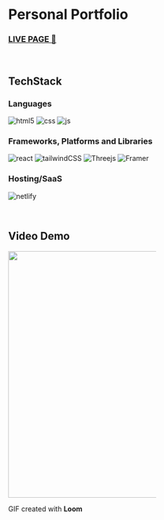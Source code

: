 # Personal Portfolio

### <a href="https://ceciliadeng.netlify.app/" target="_blank">LIVE PAGE 🔗</a>
<br/>

## TechStack

### Languages

![html5](https://img.shields.io/badge/HTML5-E34F26?style=for-the-badge&logo=html5&logoColor=white)
![css](https://img.shields.io/badge/CSS3-1572B6?style=for-the-badge&logo=css3&logoColor=white)
![js](https://img.shields.io/badge/JavaScript-323330?style=for-the-badge&logo=javascript&logoColor=F7DF1E)

### Frameworks, Platforms and Libraries

![react](https://img.shields.io/badge/React-20232A?style=for-the-badge&logo=react&logoColor=61DAFB)
![tailwindCSS](https://img.shields.io/badge/Tailwind_CSS-38B2AC?style=for-the-badge&logo=tailwind-css&logoColor=white)
![Threejs](https://img.shields.io/badge/threejs-black?style=for-the-badge&logo=three.js&logoColor=white)
![Framer](https://img.shields.io/badge/Framer-black?style=for-the-badge&logo=framer&logoColor=blue)

### Hosting/SaaS

![netlify](https://img.shields.io/badge/Netlify-00C7B7?style=for-the-badge&logo=netlify&logoColor=white)

<br/>

## Video Demo

<a href="https://www.loom.com/share/27c5ebcd468745798ee40047e172d7c0">
    <img width="800" height="500" style="max-width:300px;" src="https://cdn.loom.com/sessions/thumbnails/27c5ebcd468745798ee40047e172d7c0-1679992573395-with-play.gif">
  </a>

GIF created with **Loom**


